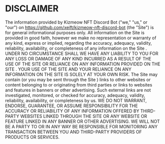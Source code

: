 # DISCLAIMER

The information provided by Kizmeow NFT Discord Bot ("we," "us," or "our") on https://github.com/xeift/kizmeow-nft-discord-bot (the "Site") is for general informational purposes only. All information on the Site is provided in good faith, however we make no representation or warranty of any kind, express or implied, regarding the accuracy, adequacy, validity, reliability, availability, or completeness of any information on the Site . UNDER NO CIRCUMSTANCE SHALL WE HAVE ANY LIABILITY TO YOU FOR ANY LOSS OR DAMAGE OF ANY KIND INCURRED AS A RESULT OF THE USE OF THE SITE OR RELIANCE ON ANY INFORMATION PROVIDED ON THE SITE . YOUR USE OF THE SITE AND YOUR RELIANCE ON ANY INFORMATION ON THE SITE IS SOLELY AT YOUR OWN RISK.
The Site may contain (or you may be sent through the Site ) links to other websites or content belonging to or originating from third parties or links to websites and features in banners or other advertising. Such external links are not investigated, monitored, or checked for accuracy, adequacy, validity, reliability, availability, or completeness by us. WE DO NOT WARRANT, ENDORSE, GUARANTEE, OR ASSUME RESPONSIBILITY FOR THE ACCURACY OR RELIABILITY OF ANY INFORMATION OFFERED BY THIRD-PARTY WEBSITES LINKED THROUGH THE SITE OR ANY WEBSITE OR FEATURE LINKED IN ANY BANNER OR OTHER ADVERTISING. WE WILL NOT BE A PARTY TO OR IN ANY WAY BE RESPONSIBLE FOR MONITORING ANY TRANSACTION BETWEEN YOU AND THIRD-PARTY PROVIDERS OF PRODUCTS OR SERVICES.